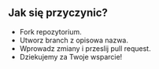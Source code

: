 ## Jak się przyczynic?

- Fork repozytorium.
- Utworz branch z opisowa nazwa.
- Wprowadz zmiany i przeslij pull request.
- Dziekujemy za Twoje wsparcie!
